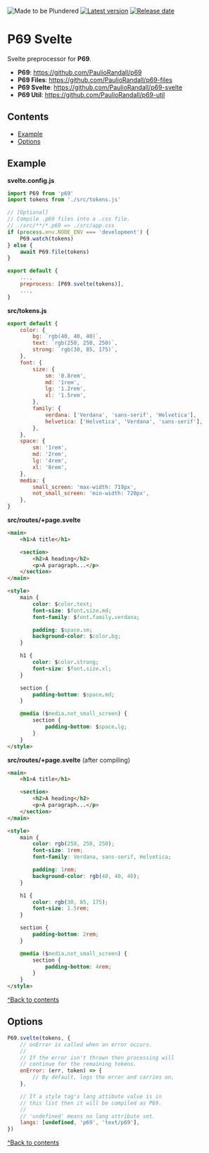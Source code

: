 ![Made to be Plundered](https://img.shields.io/badge/Made%20to%20be%20Plundered-royalblue)
[![Latest version](https://img.shields.io/github/v/release/PaulioRandall/p69-svelte)](https://github.com/PaulioRandall/p69-svelte/releases)
[![Release date](https://img.shields.io/github/release-date/PaulioRandall/p69-svelte)](https://github.com/PaulioRandall/p69-svelte/releases)

# P69 Svelte

Svelte preprocessor for **P69**.

- **P69**: https://github.com/PaulioRandall/p69
- **P69 Files**: https://github.com/PaulioRandall/p69-files
- **P69 Svelte**: https://github.com/PaulioRandall/p69-svelte
- **P69 Util**: https://github.com/PaulioRandall/p69-util

## Contents

- [Example](#example)
- [Options](#options)

## Example

**svelte.config.js**

```js
import P69 from 'p69'
import tokens from './src/tokens.js'

// [Optional]
// Compile .p69 files into a .css file.
// ./src/**/*.p69 => ./src/app.css
if (process.env.NODE_ENV === 'development') {
	P69.watch(tokens)
} else {
	await P69.file(tokens)
}

export default {
	...,
	preprocess: [P69.svelte(tokens)],
	...,
}
```

**src/tokens.js**

```js
export default {
	color: {
		bg: `rgb(40, 40, 40)`,
		text: `rgb(250, 250, 250)`,
		strong: `rgb(30, 85, 175)`,
	},
	font: {
		size: {
			sm: '0.8rem',
			md: '1rem',
			lg: '1.2rem',
			xl: '1.5rem',
		},
		family: {
			verdana: ['Verdana', 'sans-serif', 'Helvetica'],
			helvetica: ['Helvetica', 'Verdana', 'sans-serif'],
		},
	},
	space: {
		sm: '1rem',
		md: '2rem',
		lg: '4rem',
		xl: '8rem',
	},
	media: {
		small_screen: 'max-width: 719px',
		not_small_screen: 'min-width: 720px',
	},
}
```

**src/routes/+page.svelte**

```html
<main>
	<h1>A title</h1>

	<section>
		<h2>A heading</h2>
		<p>A paragraph...</p>
	</section>
</main>

<style>
	main {
		color: $color.text;
		font-size: $font.size.md;
		font-family: $font.family.verdana;

		padding: $space.sm;
		background-color: $color.bg;
	}

	h1 {
		color: $color.strong;
		font-size: $font.size.xl;
	}

	section {
		padding-bottom: $space.md;
	}

	@media ($media.not_small_screen) {
		section {
			padding-bottom: $space.lg;
		}
	}
</style>
```

**src/routes/+page.svelte** (after compiling)

```html
<main>
	<h1>A title</h1>

	<section>
		<h2>A heading</h2>
		<p>A paragraph...</p>
	</section>
</main>

<style>
	main {
		color: rgb(250, 250, 250);
		font-size: 1rem;
		font-family: Verdana, sans-serif, Helvetica;

		padding: 1rem;
		background-color: rgb(40, 40, 40);
	}

	h1 {
		color: rgb(30, 85, 175);
		font-size: 1.5rem;
	}

	section {
		padding-bottom: 2rem;
	}

	@media ($media.not_small_screen) {
		section {
			padding-bottom: 4rem;
		}
	}
</style>
```

[^Back to contents](#contents)

## Options

```js
P69.svelte(tokens, {
	// onError is called when an error occurs.
	//
	// If the error isn't thrown then processing will
	// continue for the remaining tokens.
	onError: (err, token) => {
		// By default, logs the error and carries on.
	},

	// If a style tag's lang attibute value is in
	// this list then it will be compiled as P69.
	//
	// 'undefined' means no lang attribute set.
	langs: [undefined, 'p69', 'text/p69'],
})
```

[^Back to contents](#contents)
